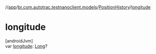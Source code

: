 //[app](../../../index.md)/[br.com.autotrac.testnanoclient.models](../index.md)/[PositionHistory](index.md)/[longitude](longitude.md)

# longitude

[androidJvm]\
var [longitude](longitude.md): [Long](https://kotlinlang.org/api/latest/jvm/stdlib/kotlin/-long/index.html)?
